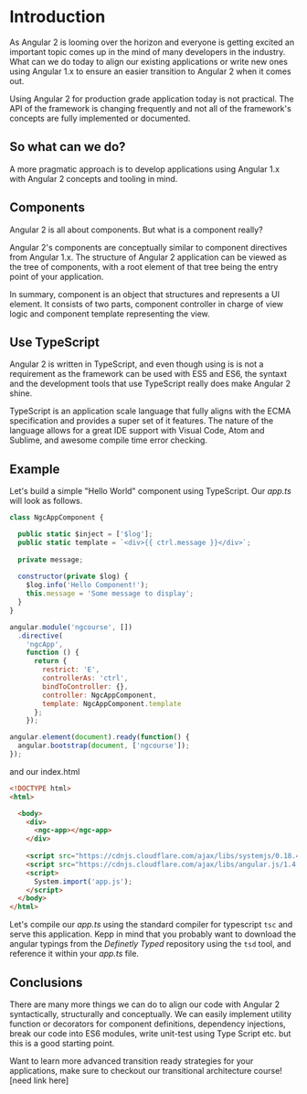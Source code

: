 # Introduction

As Angular 2 is looming over the horizon and everyone is getting excited an important topic comes up in the mind of many developers in the industry. What can we do today to align our existing applications or write new ones using Angular 1.x to ensure an easier transition to Angular 2 when it comes out.

Using Angular 2 for production grade application today is not practical. The API of the framework is changing frequently and not all of the framework's concepts are fully implemented or documented.

## So what can we do?

A more pragmatic approach is to develop applications using Angular 1.x with Angular 2 concepts and tooling in mind.

## Components

Angular 2 is all about components. But what is a component really?

Angular 2's components are conceptually similar to component directives from Angular 1.x. The structure of Angular 2 application can be viewed as the tree of components, with a root element of that tree being the entry point of your application.

In summary, component is an object that structures and represents a UI element. It consists of two parts, component controller in charge of view logic and component template representing the view.

## Use TypeScript

Angular 2 is written in TypeScript, and even though using is is not a requirement as the framework can be used with ES5 and ES6, the syntaxt and the development tools that use TypeScript really does make Angular 2 shine.

TypeScript is an application scale language that fully aligns with the ECMA specification and provides a super set of it features. The nature of the language allows for a great IDE support with Visual Code, Atom and Sublime, and awesome compile time error checking.

## Example

Let's build a simple "Hello World" component using TypeScript. Our *app.ts* will look as follows.

```javascript
class NgcAppComponent {

  public static $inject = ['$log'];
  public static template = `<div>{{ ctrl.message }}</div>`;
  
  private message;
  
  constructor(private $log) {
    $log.info('Hello Component!');
    this.message = 'Some message to display';
  }
}

angular.module('ngcourse', []) 
  .directive(
    'ngcApp', 
    function () {
      return {
        restrict: 'E',
        controllerAs: 'ctrl',
        bindToController: {},
        controller: NgcAppComponent,
        template: NgcAppComponent.template
      };
    });

angular.element(document).ready(function() {
  angular.bootstrap(document, ['ngcourse']);
});
```

and our index.html

```html
<!DOCTYPE html>
<html>

  <body>
    <div>
      <ngc-app></ngc-app>
    </div>
    
    <script src="https://cdnjs.cloudflare.com/ajax/libs/systemjs/0.18.4/system.js"></script>
    <script src="https://cdnjs.cloudflare.com/ajax/libs/angular.js/1.4.4/angular.js"></script>
    <script>
      System.import('app.js');
    </script>
  </body>
</html>
```

Let's compile our *app.ts* using the standard compiler for typescript `tsc` and serve this application. Kepp in mind that you probably want to download the angular typings from the *Definetly Typed* repository using the `tsd` tool, and reference it within your *app.ts* file.

## Conclusions

There are many more things we can do to align our code with Angular 2  syntactically, structurally and conceptually. We can easily implement utility function or decorators for component definitions, dependency injections, break our code into ES6 modules, write unit-test using Type Script etc. but this is a good starting point. 

Want to learn more advanced transition ready strategies for your applications, make sure to checkout our transitional architecture course! [need link here]
